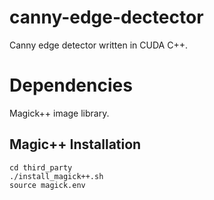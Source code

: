 # canny-edge-dectector
Canny edge detector written in CUDA C++.

# Dependencies
Magick++ image library. 

## Magic++ Installation
```
cd third_party
./install_magick++.sh
source magick.env
```
